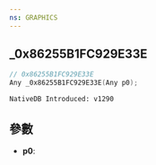 ```yaml
---
ns: GRAPHICS
---
```

## _0x86255B1FC929E33E

```c
// 0x86255B1FC929E33E
Any _0x86255B1FC929E33E(Any p0);
```

```
NativeDB Introduced: v1290
```

## 參數
* **p0**:
